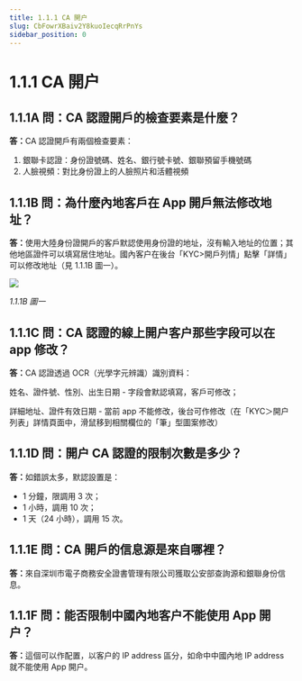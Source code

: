```yaml
---
title: 1.1.1 CA 開户
slug: CbFowrXBaiv2Y8kuoIecqRrPnYs
sidebar_position: 0
---
```



# 1.1.1 CA 開户

## 1.1.1A 問：CA 認證開戶的檢查要素是什麼？

<b>答：</b>CA 認證開戶有兩個檢查要素：

1. 銀聯卡認證：身份證號碼、姓名、銀行號卡號、銀聯預留手機號碼
2. 人臉視頻：對比身份證上的人臉照片和活體視頻

## 1.1.1B 問：為什麼內地客戶在 App 開戶無法修改地址？

<b>答：</b>使用大陸身份證開戶的客戶默認使用身份證的地址，沒有輸入地址的位置；其他地區證件可以填寫居住地址。國內客户在後台「KYC&gt;開戶列情」點擊「詳情」可以修改地址（見 1.1.1B 圖一）。

<img src="/assets/Y3tqbQaIBoxlsHxG4etckOWCndt.png" src-width="2574" src-height="984" align="center"/>

<em>1.1.1B 圖一</em>

## 1.1.1C 問：CA 認證的線上開户客户那些字段可以在 app 修改？

<b>答：</b>CA 認證透過 OCR（光學字元辨識）識別資料：

姓名、證件號、性別、出生日期 - 字段會默認填寫，客戶可修改；

詳細地址、證件有效日期 - 當前 app 不能修改，後台可作修改（在「KYC＞開户列表」詳情頁面中，滑鼠移到相關欄位的「筆」型圖案修改）

## 1.1.1D 問：開户 CA 認證的限制次數是多少？

<b>答：</b>如錯誤太多，默認設置是：

- 1 分鐘，限調用 3 次；
- 1 小時，調用 10 次；
- 1 天（24 小時），調用 15 次。

## 1.1.1E 問：CA 開戶的信息源是來自哪裡？

<b>答：</b>來自深圳市電子商務安全證書管理有限公司獲取公安部查詢源和銀聯身份信息。

## 1.1.1F 問：能否限制中國內地客户不能使用 App 開户？

<b>答：</b>這個可以作配置，以客户的 IP address 區分，如命中中國內地 IP address 就不能使用 App 開户。

